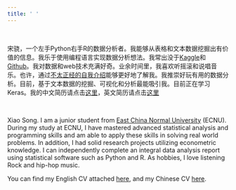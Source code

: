 ```yaml
---
title: ' '
---
```


<meta name="baidu-site-verification" content="XQ7m1PA0VK" />

&emsp;

宋骁，一个左手Python右手R的数据分析者。我能够从表格和文本数据挖掘出有价值的信息。我乐于使用编程语言实现数据分析想法。我常出没于[Kaggle](https://www.kaggle.com/rikdifos)和[Github](https://github.com/songxxiao)。我对数据和web技术充满好奇。业余时间里，我喜欢听摇滚和说唱音乐。也许，通过[不太正经的自我介绍](/zh/selfintro/)能够更好地了解我。我推崇好玩有用的数据分析。目前，基于文本数据的挖掘、可视化和分析最能吸引我。目前正在学习Keras。我的中文简历请点击[这里](/zh/zhresume/)，英文简历请点击[这里](/en/enresume/)


&emsp;

Xiao Song. I am a junior student from  [East China Normal University](http://english.ecnu.edu.cn/) (ECNU).  
During my study at ECNU, I have mastered advanced statistical analysis and programming skills and am able to apply these skills in solving real world problems. In addition, I had solid research projects utilizing econometric knowledge. I can independently complete an integral data analysis report using statistical software such as Python and R. As hobbies, I love listening Rock and hip-hop music.

You can find my English CV attached [here](/en/enresume/), and my Chinese CV [here](/zh/zhresume/).

&emsp;

  <center>
   <script type='text/javascript' id='clustrmaps' src='//cdn.clustrmaps.com/map_v2.js?cl=1660be&w=180&t=n&d=bLbRVCl6hpPrG3ydeBPnss5Icv_ZJXbokniqNe34m4M&co=f1f3ec&ct=808080&cmo=3acc3a&cmn=ff5353'></script>
  </center>

